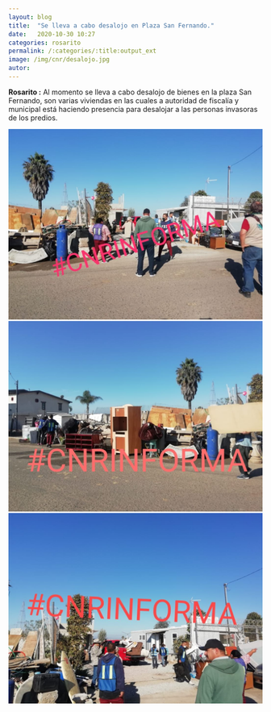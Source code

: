 ```yaml
---
layout: blog
title:  "Se lleva a cabo desalojo en Plaza San Fernando."
date:   2020-10-30 10:27  
categories: rosarito
permalink: /:categories/:title:output_ext
image: /img/cnr/desalojo.jpg
autor: 
---
```

 
**Rosarito :** Al momento se lleva a cabo desalojo de bienes en la plaza San Fernando, son varias viviendas en las cuales a autoridad de fiscalía y municipal está haciendo presencia para desalojar a las personas invasoras de los predios.

<div id="carouselExampleSlidesOnly" class="carousel slide" data-ride="carousel">
  <div class="carousel-inner">
    <div class="carousel-item active">
       <img class="d-block w-100" src="/img/cnr/desalojo.jpg" loading="lazy"  alt="Transito Vehicular">
    </div>
    <div class="carousel-item">
      <img class="d-block w-100" src="/img/cnr/desalojo-2.jpg" loading="lazy"  alt="Ayuntamiento">
    </div>
     <div class="carousel-item">
      <img class="d-block w-100" src="/img/cnr/desalojo-3.jpg" loading="lazy"  alt="Calle Valle Imperial">
    </div>
  </div>
</div>